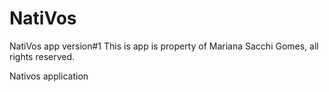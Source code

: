 # NatiVos
NatiVos app version#1
This is app is property of Mariana Sacchi Gomes, all rights reserved.

Nativos application
